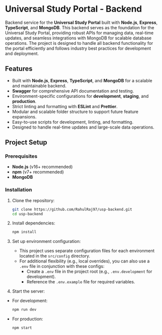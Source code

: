 # Universal Study Portal - Backend

Backend service for the **Universal Study Portal** built with **Node.js**, **Express**, **TypeScript**, and **MongoDB**. This backend serves as the foundation for the Universal Study Portal, providing robust APIs for managing data, real-time updates, and seamless integrations with MongoDB for scalable database operations. The project is designed to handle all backend functionality for the portal efficiently and follows industry best practices for development and deployment.

## **Features**

- Built with **Node.js**, **Express**, **TypeScript**, and **MongoDB** for a scalable and maintainable backend.
- **Swagger** for comprehensive API documentation and testing.
- Environment-specific configurations for **development**, **staging**, and **production**.
- Strict linting and formatting with **ESLint** and **Prettier**.
- Modular and scalable folder structure to support future feature expansions.
- Easy-to-use scripts for development, linting, and formatting.
- Designed to handle real-time updates and large-scale data operations.

## **Project Setup**

### Prerequisites

- **Node.js** (v16+ recommended)
- **npm** (v7+ recommended)
- **MongoDB**

### **Installation**

1. Clone the repository:

   ```bash
   git clone https://github.com/RahulRaj97/usp-backend.git
   cd usp-backend
   ```

2. Install dependencies:

   ```bash
   npm install
   ```

3. Set up environment configuration:

   - This project uses separate configuration files for each environment located in the `src/config` directory.
   - For additional flexibility (e.g., local overrides), you can also use a `.env` file in conjunction with these configs:
     - Create a `.env` file in the project root (e.g., `.env.development` for development).
     - Reference the `.env.example` file for required variables.

4. Start the server:

- For development:

  ```bash
  npm run dev
  ```

- For production:

  ```bash
  npm start
  ```
